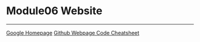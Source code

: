 # Module06 Website

---

[Google Homepage](https://www.google.com "Google's Homepage")
[Github Webpage Code Cheatsheet](https://github.com/adam-p/markdown-here/wiki/Markdown-Cheatsheet)
